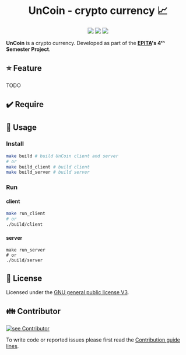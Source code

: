 <h1 align="center">UnCoin  - crypto currency  📈</h1>
<p align="center">
    <img src="https://img.shields.io/github/v/tag/JulesdeCube/UnCoin?label=version&style=flat-square"/>
    <img src="https://img.shields.io/github/license/JulesdeCube/UnCoin?style=flat-square"/>
    <img src="https://img.shields.io/badge/std-c99-blue?style=flat-square"/>
</p>

**UnCoin** is a crypto currency. Developed as part of the **[EPITA](https://www.epita.fr/)'s 4ᵗʰ Semester Project**.

## ⭐ Feature
TODO

## ✔️ Require

## 📘 Usage

### Install

```bash
make build # build UnCoin client and server
# or
make build_client # build client
make build_server # build server
```

### Run

#### client
```bash
make run_client
# or
./build/client
```
#### server
```
make run_server
# or
./build/server
```


## 📃 License
Licensed under the [GNU general public license V3](./LICENSE.md).

## 👪 Contributor
[![see Contributor](https://contributors-img.web.app/image?repo=JulesdeCube/UnCoin)](https://github.com/JulesdeCube/UnCoin/graphs/contributors)

To write code or reported issues please first read the [Contribution guide lines](./CONTRIBUTING.md).
